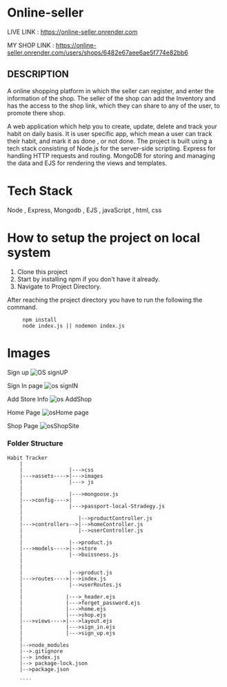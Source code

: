 # Online-seller
LIVE LINK : https://online-seller.onrender.com

MY SHOP LINK : https://online-seller.onrender.com/users/shops/6482e67aee6ae5f774e82bb6

## DESCRIPTION

A online shopping platform in which the seller can register, and enter the information of the shop. The seller of the shop can add the Inventory and has the access
to the shop link, which they can share to any of the user, to promote there shop.

A web application which help you to create, update, delete and track your habit on daily basis. It is user specific app, which mean a user can track their habit, 
and mark it as done , or not done. The project is built using a tech stack consisting of Node.js for the server-side scripting. Express for handling HTTP requests 
and routing. MongoDB for storing and managing the data and EJS for rendering the views and templates.

# Tech Stack

Node , Express, Mongodb , EJS , javaScript , html, css

# How to setup the project on local system

  1. Clone this project
  2. Start by installing npm if you don't have it already.
  3. Navigate to Project Directory.

After reaching the project directory you have to run the following the command.
   ```` 
        npm install 
        node index.js || nodemon index.js
   ````

# Images

Sign up
![OS signUP](https://github.com/praduman2714/Online-seller/assets/66240716/e65fc178-c825-4478-b1dc-d447073b7fae)

Sign In page
![os signIN](https://github.com/praduman2714/Online-seller/assets/66240716/fe21059e-b391-4ac6-a279-fcda5b2ad85d)

Add Store Info
![os AddShop](https://github.com/praduman2714/Online-seller/assets/66240716/577e4e38-bec4-4d87-a6a8-5b1f69858fb2)

Home Page
![osHome page](https://github.com/praduman2714/Online-seller/assets/66240716/b3b93970-7c82-4efa-b320-e644318fab52)

Shop Page
![osShopSite](https://github.com/praduman2714/Online-seller/assets/66240716/de57b061-c272-4d21-82da-40832ee6fd8d)


### Folder Structure

```
Habit Tracker
    |
    |               |--->css
    |--->assets---->|--->images
    |               |---> js
    |
    |               |--->mongoose.js
    |--->config---->|
    |               |--->passport-local-Stradegy.js
    |
    |                  |-->productController.js
    |--->controllers-->|-->homeController.js
    |                  |-->userController.js
    |
    |               |-->product.js
    |--->models---->|-->store
    |               |-->buissness.js
    |
    |              
    |               |-->product.js
    |--->routes---->|-->index.js
    |               |-->userRoutes.js
    |
    |              |--->_header.ejs
    |              |--->forget_password.ejs
    |              |--->home.ejs
    |              |--->shop.ejs
    |--->views---->|--->layout.ejs
    |              |--->sign_in.ejs
    |              |--->sign_up.ejs
    |
    |-->node_modules
    |-->.gitignore
    |--> index.js
    |--> package-lock.json
    |-->package.json
    
    ````
